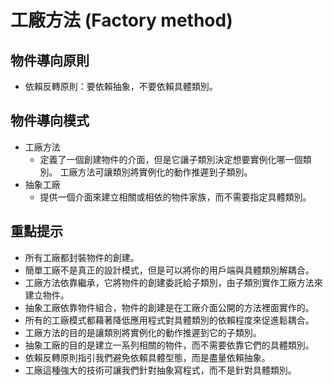 # 工廠方法 (Factory method)
## 物件導向原則
* 依賴反轉原則：要依賴抽象，不要依賴具體類別。

## 物件導向模式
* 工廠方法
  * 定義了一個創建物件的介面，但是它讓子類別決定想要實例化哪一個類別。
    工廠方法可讓類別將實例化的動作推遲到子類別。
* 抽象工廠
  * 提供一個介面來建立相關或相依的物件家族，而不需要指定具體類別。 

## 重點提示
* 所有工廠都封裝物件的創建。
* 簡單工廠不是真正的設計模式，但是可以將你的用戶端與具體類別解耦合。
* 工廠方法依靠繼承，它將物件的創建委託給子類別，由子類別實作工廠方法來建立物件。
* 抽象工廠依靠物件組合，物件的創建是在工廠介面公開的方法裡面實作的。
* 所有的工廠模式都藉著降低應用程式對具體類別的依賴程度來促進鬆耦合。
* 工廠方法的目的是讓類別將實例化的動作推遲到它的子類別。
* 抽象工廠的目的是建立一系列相關的物件，而不需要依靠它們的具體類別。
* 依賴反轉原則指引我們避免依賴具體型態，而是盡量依賴抽象。
* 工廠這種強大的技術可讓我們針對抽象寫程式，而不是針對具體類別。